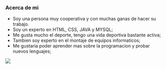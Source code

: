 ### Acerca de mi

- Soy una persona muy cooperativa y con muchas ganas de hacer su trabajo.
- Soy un experto en HTML, CSS, JAVA y MYSQL;
- Me gusta mucho el deporte, tengo una vida deportiva bastante activa;
- Tambien soy experto en el montaje de equipos informaticos;
- Me gustaria poder aprender mas sobre la programacion y probar nuevos lenguajes;


![](https://upload.wikimedia.org/wikipedia/commons/thumb/1/18/ISO_C%2B%2B_Logo.svg/1200px-ISO_C%2B%2B_Logo.svg.png)

